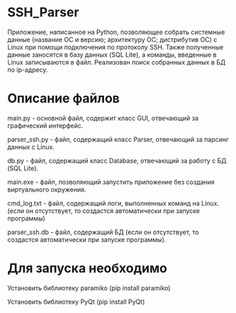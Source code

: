 # SSH_Parser
Приложение, написанное на Python, позволяющее собрать системные данные (название ОС и версию; архитектуру ОС; дистрибутив ОС) с Linux при помощи подключения по протоколу SSH. Также полученные данные заносятся в базу данных (SQL Lite), а команды, введенные в Linux записываются в файл. Реализован поиск собранных данных в БД по ip-адресу.

# Описание файлов
main.py - основной файл, содержит класс GUI, отвечающий за графический интерфейс.

parser_ssh.py - файл, содержащий класс Parser, отвечающий за парсинг данных с Linux.

db.py - файл, содержащий класс Database, отвечающий за работу с БД (SQL Lite).

main.exe - файл, позволяющий запустить приложение без создания виртуального окружения.

cmd_log.txt - файл, содержащий логи, выполненных команд на Linux. (если он отсутствует, то создастся автоматически при запуске программы)

parser_ssh.db - файл, содержащий БД (если он отсутствует, то создастся автоматически при запуске программы).

# Для запуска необходимо
Установить библиотеку paramiko (pip install paramiko)

Установить библиотеку PyQt (pip install PyQt)
